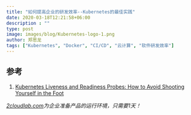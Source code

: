 ```yaml
---
title: "如何提高企业的研发效率--Kubernetes的最佳实践"
date: 2020-03-18T12:21:58+06:00
description : ""
type: post
image: images/blog/Kubernetes-logo-1.png
author: 郑思龙
tags: ["Kubernetes", "Docker", "CI/CD", "云计算", "软件研发效率"]
---
```




## 参考

1. [Kubernetes Liveness and Readiness Probes: How to Avoid Shooting Yourself in the Foot](https://blog.colinbreck.com/kubernetes-liveness-and-readiness-probes-how-to-avoid-shooting-yourself-in-the-foot/)

*[2cloudlab.com](https://2cloudlab.com/)为企业准备产品的运行环境，只需要1天！*
